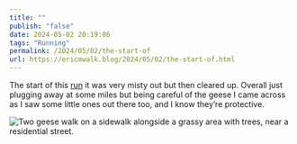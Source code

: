 ```yaml
---
title: ""
publish: "false"
date: 2024-05-02 20:19:06
tags: "Running"
permalink: /2024/05/02/the-start-of
url: https://ericmwalk.blog/2024/05/02/the-start-of.html
---
```


The start of this [run](https://strava.com/activities/11317966941) it was very misty out but then cleared up. Overall just plugging away at some miles but being careful of the geese I came across as I saw some little ones out there too, and I know they’re protective.

![Two geese walk on a sidewalk alongside a grassy area with trees, near a residential street.](https://ericmwalk.blog/uploads/2024/img-8800.jpeg)